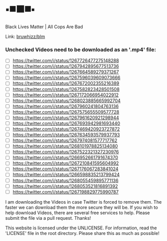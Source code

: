# :black_small_square::black_medium_square::black_large_square::black_medium_square::black_small_square:
Black Lives Matter | All Cops Are Bad

Link: [bruwhizz/blm](https://bruwhizz.github.io/blm/)

### Unchecked Videos need to be downloaded as an '.mp4' file:
- [ ] https://twitter.com/i/status/1267726477275148288
- [ ] https://twitter.com/i/status/1267942895677513736
- [ ] https://twitter.com/i/status/1267664589279371267
- [ ] https://twitter.com/i/status/1267596039609073666
- [ ] https://twitter.com/i/status/1267672002355216389
- [ ] https://twitter.com/i/status/1267582823428501508
- [ ] https://twitter.com/i/status/1267172066954022912
- [ ] https://twitter.com/i/status/1268023885665992704
- [ ] https://twitter.com/i/status/1267960241804763136
- [ ] https://twitter.com/i/status/1267575655509577728
- [ ] https://twitter.com/i/status/1267961620921298944
- [ ] https://twitter.com/i/status/1267693942981693440
- [ ] https://twitter.com/i/status/1267469420923727872
- [ ] https://twitter.com/i/status/1267634593579937793
- [ ] https://twitter.com/i/status/1267974081577717762
- [ ] https://twitter.com/i/status/1268101978825134080
- [ ] https://twitter.com/i/status/1267522321327230976
- [ ] https://twitter.com/i/status/1266952661791674370
- [ ] https://twitter.com/i/status/1267210841595604992
- [ ] https://twitter.com/i/status/1267176067283841024
- [ ] https://twitter.com/i/status/1266598835213799424
- [ ] https://twitter.com/i/status/1268055459895771136
- [ ] https://twitter.com/i/status/1268053521816891392
- [ ] https://twitter.com/i/status/1267198829775990787

I am downloading the Videos in case Twitter is forced to remove them. The faster we can download them the more secure they will be.
If you wish to help download Videos, there are several free services to help. Please submit the file via a pull request. Thanks!

This website is licensed under the UNLICENSE. For information, read the 'LICENSE' file in the root directory. Please share this as much as possible!
